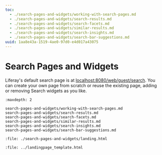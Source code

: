 ```yaml
---
toc:
  - ./search-pages-and-widgets/working-with-search-pages.md
  - ./search-pages-and-widgets/search-results.md
  - ./search-pages-and-widgets/search-facets.md
  - ./search-pages-and-widgets/similar-results.md
  - ./search-pages-and-widgets/search-insights.md
  - ./search-pages-and-widgets/search-bar-suggestions.md
uuid: 1aa8e43a-1519-4ae0-97d0-e4d017a43075
---
```

# Search Pages and Widgets

Liferay's default search page is at <localhost:8080/web/guest/search>. You can create your own page from scratch or reuse the existing page, adding or removing Search widgets as you like.
```{toctree}
:maxdepth: 2

search-pages-and-widgets/working-with-search-pages.md
search-pages-and-widgets/search-results.md
search-pages-and-widgets/search-facets.md
search-pages-and-widgets/similar-results.md
search-pages-and-widgets/search-insights.md
search-pages-and-widgets/search-bar-suggestions.md
```
```{raw} html
:file: ./search-pages-and-widgets/landing.html
```

```{raw} html
:file: ../landingpage_template.html
```
